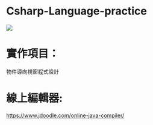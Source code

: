 # Csharp-Language-practice
<img src="https://img.shields.io/badge/C%23-%E5%AF%A6%E4%BD%9C%E7%B7%B4%E7%BF%92-blue">

# 實作項目：
物件導向視窗程式設計

# 線上編輯器:
https://www.jdoodle.com/online-java-compiler/


